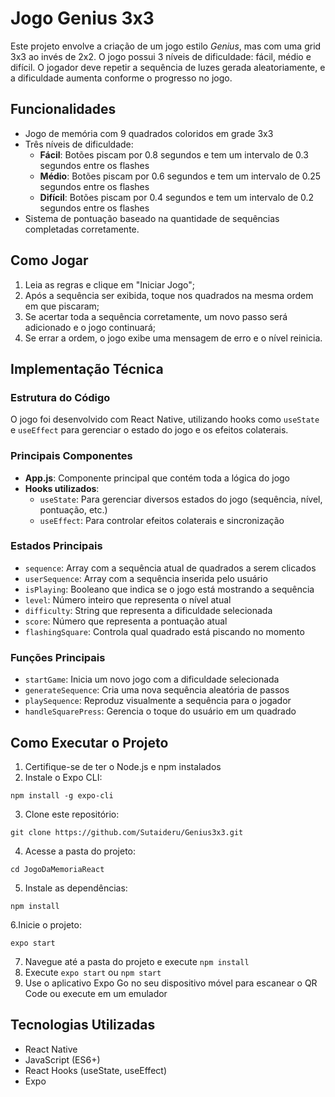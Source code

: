 # Jogo Genius 3x3

Este projeto envolve a criação de um jogo estilo *Genius*, mas com uma grid 3x3 ao invés de 2x2. O jogo possui 3 níveis de dificuldade: fácil, médio e difícil. O jogador deve repetir a sequência de luzes gerada aleatoriamente, e a dificuldade aumenta conforme o progresso no jogo.

## Funcionalidades

- Jogo de memória com 9 quadrados coloridos em grade 3x3
- Três níveis de dificuldade:
  - **Fácil**: Botões piscam por 0.8 segundos e tem um intervalo de 0.3 segundos entre os flashes
  - **Médio**: Botões piscam por 0.6 segundos e tem um intervalo de 0.25 segundos entre os flashes
  - **Difícil**: Botões piscam por 0.4 segundos e tem um intervalo de 0.2 segundos entre os flashes
- Sistema de pontuação baseado na quantidade de sequências completadas corretamente.

## Como Jogar

1. Leia as regras e clique em "Iniciar Jogo";
2. Após a sequência ser exibida, toque nos quadrados na mesma ordem em que piscaram;
3. Se acertar toda a sequência corretamente, um novo passo será adicionado e o jogo continuará;
4. Se errar a ordem, o jogo exibe uma mensagem de erro e o nível reinicia.

## Implementação Técnica

### Estrutura do Código

O jogo foi desenvolvido com React Native, utilizando hooks como `useState` e `useEffect` para gerenciar o estado do jogo e os efeitos colaterais.

### Principais Componentes

- **App.js**: Componente principal que contém toda a lógica do jogo
- **Hooks utilizados**:
  - `useState`: Para gerenciar diversos estados do jogo (sequência, nível, pontuação, etc.)
  - `useEffect`: Para controlar efeitos colaterais e sincronização

### Estados Principais

- `sequence`: Array com a sequência atual de quadrados a serem clicados
- `userSequence`: Array com a sequência inserida pelo usuário
- `isPlaying`: Booleano que indica se o jogo está mostrando a sequência
- `level`: Número inteiro que representa o nível atual
- `difficulty`: String que representa a dificuldade selecionada
- `score`: Número que representa a pontuação atual
- `flashingSquare`: Controla qual quadrado está piscando no momento

### Funções Principais

- `startGame`: Inicia um novo jogo com a dificuldade selecionada
- `generateSequence`: Cria uma nova sequência aleatória de passos
- `playSequence`: Reproduz visualmente a sequência para o jogador
- `handleSquarePress`: Gerencia o toque do usuário em um quadrado

## Como Executar o Projeto

1. Certifique-se de ter o Node.js e npm instalados
2. Instale o Expo CLI:
```
npm install -g expo-cli
```
3. Clone este repositório:
```
git clone https://github.com/Sutaideru/Genius3x3.git
```
4. Acesse a pasta do projeto:
```
cd JogoDaMemoriaReact
```
5. Instale as dependências:
```
npm install
```
6.Inicie o projeto:
```
expo start
```
7. Navegue até a pasta do projeto e execute `npm install`
8. Execute `expo start` ou `npm start`
9. Use o aplicativo Expo Go no seu dispositivo móvel para escanear o QR Code ou execute em um emulador

## Tecnologias Utilizadas

- React Native
- JavaScript (ES6+)
- React Hooks (useState, useEffect)
- Expo
